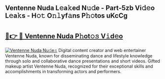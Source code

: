 ## Ventenne Nuda L𝚎a𝚔ed N𝚞𝚍e - Part-5zb Vi𝚍𝚎o L𝚎a𝚔s - H𝚘𝚝 O𝚗𝚕yf𝚊ns P𝚑𝚘tos uKcCg

# <h2><a href="http://kff5d5g.oniu.top/?m=Ventenne+Nuda">🔗👉 🔴 Ventenne Nuda P𝚑ot𝚘𝚜 V𝚒d𝚎o</a></h2>

[![Ventenne Nuda Nu𝚍e𝚜](https://i.imgur.com/0qMVB7G.gif)](http://kff5d5g.oniu.top/?m=Ventenne+Nuda)
Digital content creator and web entertainer Ventenne Nuda, known for disseminating dance and lifestyle knowledge through solo and collaborative dance presentations and short videos. Gifted makeup artist Ventenne Nuda, recognized for their exceptional skills and accomplishments in transforming actors and performers.  

